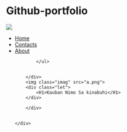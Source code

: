 # Github-portfolio
<html lang="en">
<head>
    <meta charset="UTF-8">
    <meta name="viewport" content="width=device-width, initial-scale=1.0">
    <link rel="stylesheet" href="style.css">
    <title>Busa Drink</title>
</head>
<body>
    <div class="buls">
        <div class="navbar">
            <img src="d.jpg" class="log">
            <ul>
                <li><a href="#">Home</a></li>
                <li><a href="#">Contacts</a></li>
                <li><a href="#">About</a></li>

            </ul>
            

        </div>
        <img class="imag" src="a.png">
        <div class="let">
            <H1>Kauban Nimo Sa kinabuhi</H1>
        </div>
     
        </div>
    

    </div>
   


 
    
</body>
</html>

